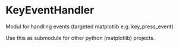 KeyEventHandler
===============

Modul for handling events (targeted matplotlib e.g. key_press_event)

Use this as submodule for other python (matplotlib) projects.
